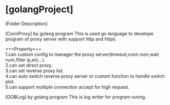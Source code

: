 # [golangProject]  

[Folder Description]  

[ConnProxy]  by golang program
This is used go language to develope program of proxy server with support http and https. 

===Property===   
1.can custom config to manager the proxy server(timeout,conn num,wait num,filter ip,etc...).  
2.can set direct proxy.  
3.can set reverse proxy list.  
4.can auto switch reverse proxy server or custom function to handle switch plot.  
5.can support multiple connection accept for high request.


[GOBLog]  by golang program
This is log writer for program runing.
